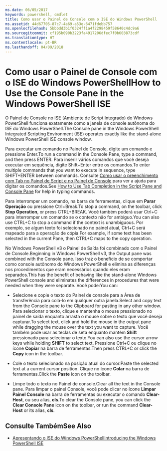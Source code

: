 ```yaml
---
ms.date: 06/05/2017
keywords: powershell, cmdlet
title: Como usar o Painel de Console com o ISE do Windows PowerShell
ms.assetid: 44d67705-87c7-4a69-a53e-6471fdebb757
ms.openlocfilehash: 5bbbdd3b1f0324ff1a4f2298459f58640c4dc9a6
ms.sourcegitcommit: cf195b090b3223fa4917206dfec7f0b603873cdf
ms.translationtype: HT
ms.contentlocale: pt-BR
ms.lasthandoff: 04/09/2018
---
```

# <a name="how-to-use-the-console-pane-in-the-windows-powershell-ise"></a><span data-ttu-id="25184-103">Como usar o Painel de Console com o ISE do Windows PowerShell</span><span class="sxs-lookup"><span data-stu-id="25184-103">How to Use the Console Pane in the Windows PowerShell ISE</span></span>

<span data-ttu-id="25184-104">O Painel de Console no ISE (Ambiente de Script Integrado) do Windows PowerShell funciona exatamente como a janela de console autônoma do ISE do Windows PowerShell.</span><span class="sxs-lookup"><span data-stu-id="25184-104">The Console pane in the Windows PowerShell Integrated Scripting Environment (ISE) operates exactly like the stand-alone Windows PowerShell ISE console window.</span></span>

<span data-ttu-id="25184-105">Para executar um comando no Painel de Console, digite um comando e pressione Enter.</span><span class="sxs-lookup"><span data-stu-id="25184-105">To run a command in the Console Pane, type a command, and then press ENTER.</span></span> <span data-ttu-id="25184-106">Para inserir vários comandos que você deseja executar em sequência, digite Shift+Enter entre os comandos.</span><span class="sxs-lookup"><span data-stu-id="25184-106">To enter multiple commands that you want to execute in sequence, type SHIFT+ENTER between commands.</span></span> <span data-ttu-id="25184-107">Consulte [Como usar o preenchimento com Tab no Painel de Script e no Painel de Console](How-to-Use-Tab-Completion-in-the-Script-Pane-and-Console-Pane.md) para ver a ajuda para digitar os comandos.</span><span class="sxs-lookup"><span data-stu-id="25184-107">See [How to Use Tab Completion in the Script Pane and Console Pane](How-to-Use-Tab-Completion-in-the-Script-Pane-and-Console-Pane.md) for help in typing commands.</span></span>

<span data-ttu-id="25184-108">Para interromper um comando, na barra de ferramentas, clique em **Parar Operação** ou pressione Ctrl+Break.</span><span class="sxs-lookup"><span data-stu-id="25184-108">To stop a command, on the toolbar, click **Stop Operation**, or press CTRL+BREAK.</span></span> <span data-ttu-id="25184-109">Você também poderá usar Ctrl+C para interromper um comando se o contexto não for ambíguo.</span><span class="sxs-lookup"><span data-stu-id="25184-109">You can also use CTRL+C to stop a command if the context is unambiguous.</span></span> <span data-ttu-id="25184-110">Por exemplo, se algum texto foi selecionado no painel atual, Ctrl+C será mapeado para a operação de cópia.</span><span class="sxs-lookup"><span data-stu-id="25184-110">For example, if some text has been selected in the current Pane, then CTRL+C maps to the copy operation.</span></span>

<span data-ttu-id="25184-111">No Windows PowerShell v3 o Painel de Saída foi combinado com o Painel de Console.</span><span class="sxs-lookup"><span data-stu-id="25184-111">Beginning in Windows PowerShell v3, the Output pane was combined with the Console pane.</span></span> <span data-ttu-id="25184-112">Isso traz o benefício de se comportar como console autônomo do Windows PowerShell e elimina as diferenças nos procedimentos que eram necessários quando eles eram separados.</span><span class="sxs-lookup"><span data-stu-id="25184-112">This has the benefit of behaving like the stand-alone Windows PowerShell console and eliminates the differences in procedures that were needed when they were separate.</span></span> <span data-ttu-id="25184-113">Você pode:</span><span class="sxs-lookup"><span data-stu-id="25184-113">You can:</span></span>

- <span data-ttu-id="25184-114">Selecione e copie o texto do Painel de console para a Área de transferência para colá-lo em qualquer outra janela.</span><span class="sxs-lookup"><span data-stu-id="25184-114">Select and copy text from the Console pane to the Clipboard for pasting in any other window.</span></span> <span data-ttu-id="25184-115">Para selecionar o texto, clique e mantenha o mouse pressionado no painel de saída enquanto arrasta o mouse sobre o texto que você deseja capturar.</span><span class="sxs-lookup"><span data-stu-id="25184-115">To select text, click and hold the mouse in the output pane while dragging the mouse over the text you want to capture.</span></span> <span data-ttu-id="25184-116">Você também pode usar as teclas de seta enquanto mantém **Shift** pressionado para selecionar o texto.</span><span class="sxs-lookup"><span data-stu-id="25184-116">You can also use the cursor arrow keys while holding **SHIFT** to select text.</span></span> <span data-ttu-id="25184-117">Pressione Ctrl+C ou clique no ícone **Copiar** na barra de ferramentas.</span><span class="sxs-lookup"><span data-stu-id="25184-117">Then press CTRL+C or click the **Copy** icon in the toolbar.</span></span>

- <span data-ttu-id="25184-118">Cole o texto selecionado na posição atual do cursor.</span><span class="sxs-lookup"><span data-stu-id="25184-118">Paste the selected text at a current cursor position.</span></span> <span data-ttu-id="25184-119">Clique no ícone **Colar** na barra de ferramentas.</span><span class="sxs-lookup"><span data-stu-id="25184-119">Click the **Paste** icon on the toolbar.</span></span>

- <span data-ttu-id="25184-120">Limpe todo o texto no Painel de console.</span><span class="sxs-lookup"><span data-stu-id="25184-120">Clear all the text in the Console pane.</span></span> <span data-ttu-id="25184-121">Para limpar o painel Console, você pode clicar no ícone **Limpar Painel Console** na barra de ferramentas ou executar o comando **Clear-Host**, ou seu alias, **cls**.</span><span class="sxs-lookup"><span data-stu-id="25184-121">To clear the Console pane, you can click the **Clear Console Pane** icon on the toolbar, or run the command **Clear-Host** or its alias, **cls**.</span></span>

## <a name="see-also"></a><span data-ttu-id="25184-122">Consulte Também</span><span class="sxs-lookup"><span data-stu-id="25184-122">See Also</span></span>

- [<span data-ttu-id="25184-123">Apresentando o ISE do Windows PowerShell</span><span class="sxs-lookup"><span data-stu-id="25184-123">Introducing the Windows PowerShell ISE</span></span>](Introducing-the-Windows-PowerShell-ISE.md)